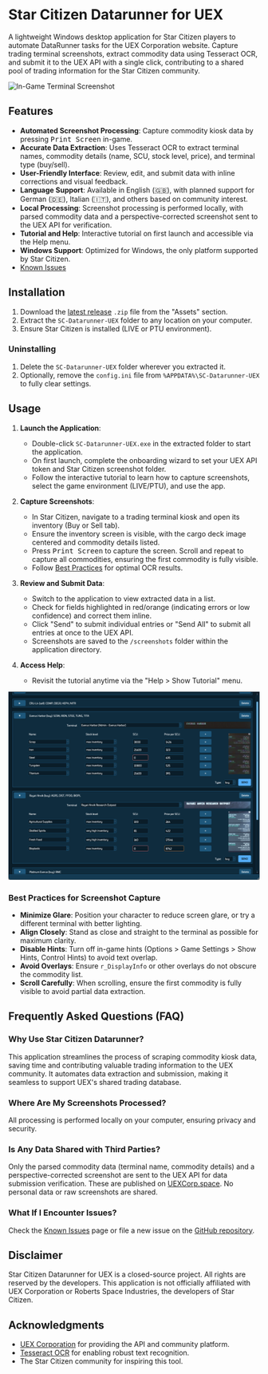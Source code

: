 # Star Citizen Datarunner for UEX

A lightweight Windows desktop application for Star Citizen players to automate DataRunner tasks for the UEX Corporation website. Capture trading terminal screenshots, extract commodity data using Tesseract OCR, and submit it to the UEX API with a single click, contributing to a shared pool of trading information for the Star Citizen community.

![In-Game Terminal Screenshot](data/terminal_screenshot.png)

## Features

- **Automated Screenshot Processing**: Capture commodity kiosk data by pressing <kbd>Print Screen</kbd> in-game.
- **Accurate Data Extraction**: Uses Tesseract OCR to extract terminal names, commodity details (name, SCU, stock level, price), and terminal type (buy/sell).
- **User-Friendly Interface**: Review, edit, and submit data with inline corrections and visual feedback.
- **Language Support**: Available in English (🇬🇧), with planned support for German (🇩🇪), Italian (🇮🇹), and others based on community interest.
- **Local Processing**: Screenshot processing is performed locally, with parsed commodity data and a perspective-corrected screenshot sent to the UEX API for verification.
- **Tutorial and Help**: Interactive tutorial on first launch and accessible via the Help menu.
- **Windows Support**: Optimized for Windows, the only platform supported by Star Citizen.
- [Known Issues](https://github.com/Shebuka/SC-Datarunner-UEX/issues?q=is%3Aopen+is%3Aissue+label%3Abug)

## Installation

1. Download the [latest release](https://github.com/Shebuka/SC-Datarunner-UEX/releases) `.zip` file from the "Assets" section.
2. Extract the `SC-Datarunner-UEX` folder to any location on your computer.
3. Ensure Star Citizen is installed (LIVE or PTU environment).

### Uninstalling

1. Delete the `SC-Datarunner-UEX` folder wherever you extracted it.
2. Optionally, remove the `config.ini` file from `%APPDATA%\SC-Datarunner-UEX` to fully clear settings.

## Usage

1. **Launch the Application**:
   - Double-click `SC-Datarunner-UEX.exe` in the extracted folder to start the application.
   - On first launch, complete the onboarding wizard to set your UEX API token and Star Citizen screenshot folder.
   - Follow the interactive tutorial to learn how to capture screenshots, select the game environment (LIVE/PTU), and use the app.

2. **Capture Screenshots**:
   - In Star Citizen, navigate to a trading terminal kiosk and open its inventory (Buy or Sell tab).
   - Ensure the inventory screen is visible, with the cargo deck image centered and commodity details listed.
   - Press <kbd>Print Screen</kbd> to capture the screen. Scroll and repeat to capture all commodities, ensuring the first commodity is fully visible.
   - Follow [Best Practices](#best-practices-for-screenshot-capture) for optimal OCR results.

3. **Review and Submit Data**:
   - Switch to the application to view extracted data in a list.
   - Check for fields highlighted in red/orange (indicating errors or low confidence) and correct them inline.
   - Click "Send" to submit individual entries or "Send All" to submit all entries at once to the UEX API.
   - Screenshots are saved to the `/screenshots` folder within the application directory.

4. **Access Help**:
   - Revisit the tutorial anytime via the "Help > Show Tutorial" menu.

![Application Usage Screenshot](data/app_usage_screenshot.png)

### Best Practices for Screenshot Capture

- **Minimize Glare**: Position your character to reduce screen glare, or try a different terminal with better lighting.
- **Align Closely**: Stand as close and straight to the terminal as possible for maximum clarity.
- **Disable Hints**: Turn off in-game hints (Options > Game Settings > Show Hints, Control Hints) to avoid text overlap.
- **Avoid Overlays**: Ensure `r_DisplayInfo` or other overlays do not obscure the commodity list.
- **Scroll Carefully**: When scrolling, ensure the first commodity is fully visible to avoid partial data extraction.

## Frequently Asked Questions (FAQ)

### Why Use Star Citizen Datarunner?
This application streamlines the process of scraping commodity kiosk data, saving time and contributing valuable trading information to the UEX community. It automates data extraction and submission, making it seamless to support UEX's shared trading database.

### Where Are My Screenshots Processed?
All processing is performed locally on your computer, ensuring privacy and security.

### Is Any Data Shared with Third Parties?
Only the parsed commodity data (terminal name, commodity details) and a perspective-corrected screenshot are sent to the UEX API for data submission verification. These are published on [UEXCorp.space](https://uexcorp.space/data/home). No personal data or raw screenshots are shared.

### What If I Encounter Issues?
Check the [Known Issues](https://github.com/Shebuka/SC-Datarunner-UEX/issues?q=is%3Aopen+is%3Aissue+label%3Abug) page or file a new issue on the [GitHub repository](https://github.com/Shebuka/SC-Datarunner-UEX/issues).

## Disclaimer

Star Citizen Datarunner for UEX is a closed-source project. All rights are reserved by the developers. This application is not officially affiliated with UEX Corporation or Roberts Space Industries, the developers of Star Citizen.

## Acknowledgments

- [UEX Corporation](https://uexcorp.space/) for providing the API and community platform.
- [Tesseract OCR](https://github.com/tesseract-ocr/tesseract) for enabling robust text recognition.
- The Star Citizen community for inspiring this tool.
